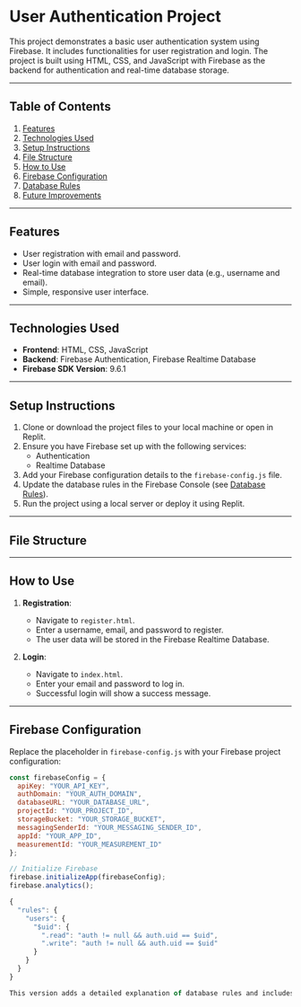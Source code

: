 # User Authentication Project

This project demonstrates a basic user authentication system using Firebase. It includes functionalities for user registration and login. The project is built using HTML, CSS, and JavaScript with Firebase as the backend for authentication and real-time database storage.

---

## Table of Contents
1. [Features](#features)
2. [Technologies Used](#technologies-used)
3. [Setup Instructions](#setup-instructions)
4. [File Structure](#file-structure)
5. [How to Use](#how-to-use)
6. [Firebase Configuration](#firebase-configuration)
7. [Database Rules](#database-rules)
8. [Future Improvements](#future-improvements)

---

## Features
- User registration with email and password.
- User login with email and password.
- Real-time database integration to store user data (e.g., username and email).
- Simple, responsive user interface.

---

## Technologies Used
- **Frontend**: HTML, CSS, JavaScript
- **Backend**: Firebase Authentication, Firebase Realtime Database
- **Firebase SDK Version**: 9.6.1

---

## Setup Instructions
1. Clone or download the project files to your local machine or open in Replit.
2. Ensure you have Firebase set up with the following services:
   - Authentication
   - Realtime Database
3. Add your Firebase configuration details to the `firebase-config.js` file.
4. Update the database rules in the Firebase Console (see [Database Rules](#database-rules)).
5. Run the project using a local server or deploy it using Replit.

---

## File Structure

---

## How to Use
1. **Registration**:
   - Navigate to `register.html`.
   - Enter a username, email, and password to register.
   - The user data will be stored in the Firebase Realtime Database.

2. **Login**:
   - Navigate to `index.html`.
   - Enter your email and password to log in.
   - Successful login will show a success message.

---

## Firebase Configuration
Replace the placeholder in `firebase-config.js` with your Firebase project configuration:

```javascript
const firebaseConfig = {
  apiKey: "YOUR_API_KEY",
  authDomain: "YOUR_AUTH_DOMAIN",
  databaseURL: "YOUR_DATABASE_URL",
  projectId: "YOUR_PROJECT_ID",
  storageBucket: "YOUR_STORAGE_BUCKET",
  messagingSenderId: "YOUR_MESSAGING_SENDER_ID",
  appId: "YOUR_APP_ID",
  measurementId: "YOUR_MEASUREMENT_ID"
};

// Initialize Firebase
firebase.initializeApp(firebaseConfig);
firebase.analytics();

{
  "rules": {
    "users": {
      "$uid": {
        ".read": "auth != null && auth.uid == $uid",
        ".write": "auth != null && auth.uid == $uid"
      }
    }
  }
}

This version adds a detailed explanation of database rules and includes actionable items for future improvements. Let me know if there’s anything else to modify!


